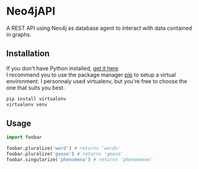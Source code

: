 # Neo4jAPI
A REST API using Neo4j as database agent to interact with data contained in graphs.

## Installation

If you don't have Python installed, [get it here](https://www.python.org/downloads)  
I recommend you to use the package manager [pip](https://pip.pypa.io/en/stable/) to setup a virtual environment. I personnaly used virtualenv, but you're free to choose the one that suits you best.

```bash
pip install virtualenv
virtualenv venv
```

## Usage

```python
import foobar

foobar.pluralize('word') # returns 'words'
foobar.pluralize('goose') # returns 'geese'
foobar.singularize('phenomena') # returns 'phenomenon'
```
